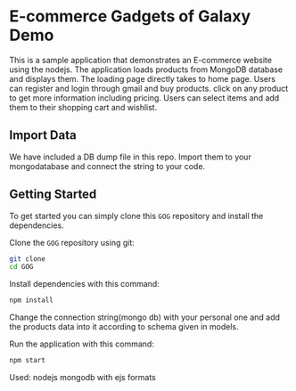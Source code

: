# E-commerce Gadgets of Galaxy Demo

This is a sample application that demonstrates an E-commerce website using the nodejs. The application loads 
products from MongoDB database and displays them. The loading page directly takes to home page. Users can register
and login through gmail and buy products. click on any product to get more information including pricing. Users can select items and 
add them to their shopping cart and wishlist.

## Import Data
We have included a DB dump file in this repo. Import them to your mongodatabase and connect the string to your code.

## Getting Started
To get started  you can simply clone this `GOG` repository and install the dependencies.

Clone the `GOG` repository using git:

```bash
git clone 
cd GOG
```

Install dependencies with this command:
```bash
npm install
```

Change the connection string(mongo db) with your personal one and add the products data into it according to schema given in models.

Run the application with this command:
```bash
npm start
```
Used:
nodejs
mongodb
with ejs formats




